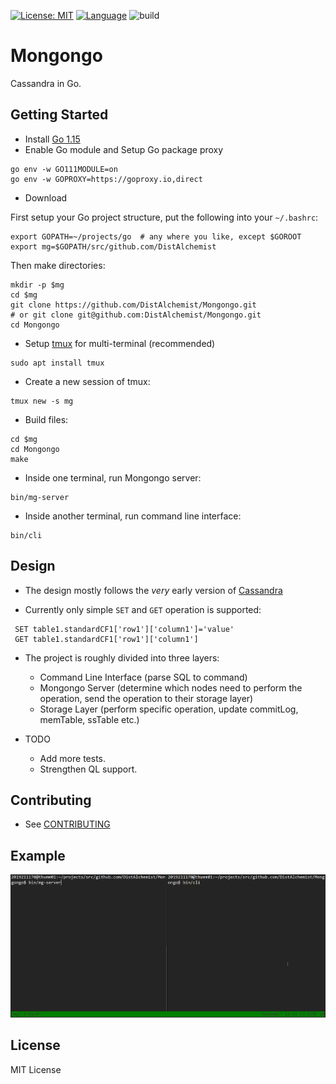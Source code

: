 [![License: MIT](https://img.shields.io/badge/License-MIT-yellow.svg)](https://opensource.org/licenses/MIT)
[![Language](https://img.shields.io/badge/Language-Go-blue.svg)](https://golang.org/)
![build](https://github.com/DistAlchemist/Mongongo/workflows/Go/badge.svg)

# Mongongo

Cassandra in Go.

## Getting Started

* Install [Go 1.15](https://golang.org/dl/)
* Enable Go module and Setup Go package proxy

```shell
go env -w GO111MODULE=on
go env -w GOPROXY=https://goproxy.io,direct
```

* Download

First setup your Go project structure, put the following into your `~/.bashrc`:

```shell
export GOPATH=~/projects/go  # any where you like, except $GOROOT
export mg=$GOPATH/src/github.com/DistAlchemist
```

Then make directories:

```shell
mkdir -p $mg
cd $mg
git clone https://github.com/DistAlchemist/Mongongo.git
# or git clone git@github.com:DistAlchemist/Mongongo.git
cd Mongongo
```

* Setup [tmux](https://github.com/tmux/tmux/wiki) for multi-terminal (recommended)

```shell
sudo apt install tmux
```

* Create a new session of tmux:

```shell
tmux new -s mg
```

* Build files:

```shell
cd $mg
cd Mongongo
make
```

* Inside one terminal, run Mongongo server:

```shell
bin/mg-server
```

* Inside another terminal, run command line interface:

```shell
bin/cli 
```

## Design

* The design mostly follows the *very* early version of [Cassandra](https://github.com/apache/cassandra)

* Currently only simple `SET` and `GET` operation is supported:

```shell
 SET table1.standardCF1['row1']['column1']='value' 
 GET table1.standardCF1['row1']['column1'] 
```

* The project is roughly divided into three layers:
  * Command Line Interface (parse SQL to command)
  * Mongongo Server (determine which nodes need to perform the operation, send the operation to their storage layer)
  * Storage Layer (perform specific operation, update commitLog, memTable, ssTable etc.)

* TODO
  * Add more tests.
  * Strengthen QL support.



## Contributing

* See [CONTRIBUTING](./CONTRIBUTING.md)
## Example

![mongongo](pics/mongongo3.gif)

## License

MIT License
